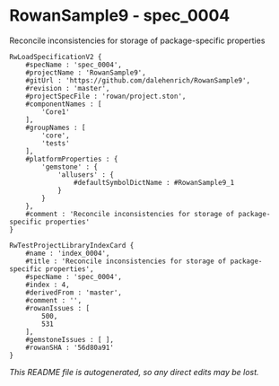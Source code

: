 # RowanSample9 - spec_0004
Reconcile inconsistencies for storage of package-specific properties
```
RwLoadSpecificationV2 {
	#specName : 'spec_0004',
	#projectName : 'RowanSample9',
	#gitUrl : 'https://github.com/dalehenrich/RowanSample9',
	#revision : 'master',
	#projectSpecFile : 'rowan/project.ston',
	#componentNames : [
		'Core1'
	],
	#groupNames : [
		'core',
		'tests'
	],
	#platformProperties : {
		'gemstone' : {
			'allusers' : {
				#defaultSymbolDictName : #RowanSample9_1
			}
		}
	},
	#comment : 'Reconcile inconsistencies for storage of package-specific properties'
}

RwTestProjectLibraryIndexCard {
	#name : 'index_0004',
	#title : 'Reconcile inconsistencies for storage of package-specific properties',
	#specName : 'spec_0004',
	#index : 4,
	#derivedFrom : 'master',
	#comment : '',
	#rowanIssues : [
		500,
		531
	],
	#gemstoneIssues : [ ],
	#rowanSHA : '56d80a91'
}
```

*This README file is autogenerated, so any direct edits may be lost.*
